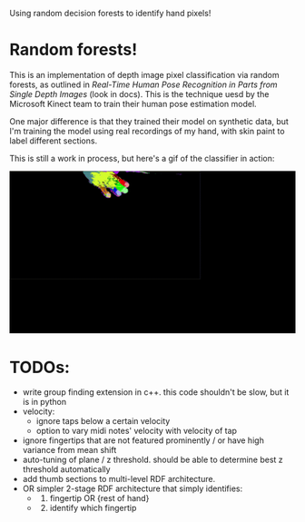 Using random decision forests to identify hand pixels!

# Random forests!
This is an implementation of depth image pixel classification via random forests, as outlined in *Real-Time Human Pose Recognition in Parts from Single Depth Images* (look in docs). This is the technique uesd by the Microsoft Kinect team to train their human pose estimation model.

One major difference is that they trained their model on synthetic data, but I'm training the model using real recordings of my hand, with skin paint to label different sections.

This is still a work in process, but here's a gif of the classifier in action:

![Hand Classifier](rdf.gif)

# TODOs:

- write group finding extension in c++. this code shouldn't be slow, but it is in python
- velocity:
  - ignore taps below a certain velocity
  - option to vary midi notes' velocity with velocity of tap
- ignore fingertips that are not featured prominently / or have high variance from mean shift
- auto-tuning of plane / z threshold. should be able to determine best z threshold automatically
- add thumb sections to multi-level RDF architecture.
- OR simpler 2-stage RDF architecture that simply identifies:
  - 1. fingertip OR {rest of hand}
  - 2. identify which fingertip

